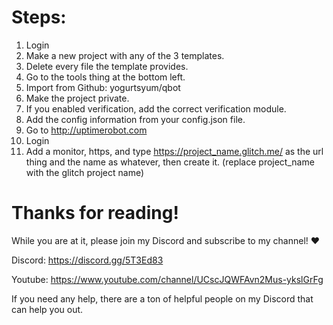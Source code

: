 # Steps:
1) Login
2) Make a new project with any of the 3 templates.
3) Delete every file the template provides.
4) Go to the tools thing at the bottom left.
5) Import from Github: yogurtsyum/qbot
6) Make the project private.
7) If you enabled verification, add the correct verification module.
8) Add the config information from your config.json file.
9) Go to http://uptimerobot.com
10) Login
11) Add a monitor, https, and type https://project_name.glitch.me/ as the url thing and the name as whatever, then create it. (replace project_name with the glitch project name)

# Thanks for reading!
While you are at it, please join my Discord and subscribe to my channel! ❤️ 

Discord: https://discord.gg/5T3Ed83

Youtube: https://www.youtube.com/channel/UCscJQWFAvn2Mus-ykslGrFg

If you need any help, there are a ton of helpful people on my Discord that can help you out.